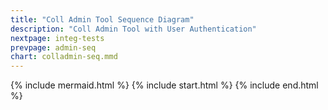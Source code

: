 ```yaml
---
title: "Coll Admin Tool Sequence Diagram"
description: "Coll Admin Tool with User Authentication"
nextpage: integ-tests
prevpage: admin-seq
chart: colladmin-seq.mmd
---
```


{% include mermaid.html %}
{% include start.html %}
{% include end.html %}